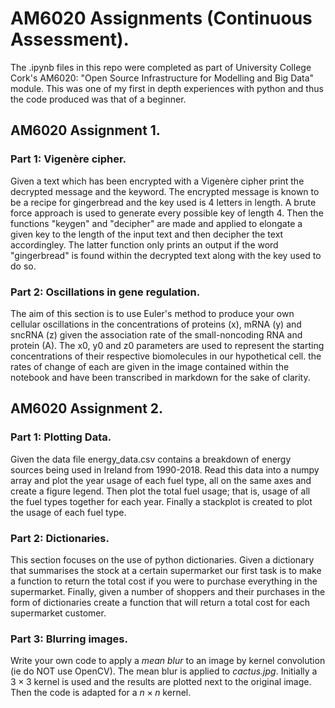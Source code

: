 # AM6020 Assignments (Continuous Assessment).
The .ipynb files in this repo were completed as part of University College Cork's AM6020: "Open Source Infrastructure for Modelling and Big Data" module. This was one of my first in depth experiences with python and thus the code produced was that of a beginner.



## AM6020 Assignment 1.
### Part 1: Vigenère cipher.
Given a text which has been encrypted with a Vigenère cipher print the decrypted message and the keyword. The encrypted message is known to be a recipe for gingerbread and the key used is 4 letters in length. A brute force approach is used to generate every possible key of length 4. Then the functions "keygen" and "decipher" are made and applied to elongate a given key to the length of the input text and then decipher the text accordingley. The latter function only prints an output if the word "gingerbread" is found within the decrypted text along with the key used to do so.

### Part 2: Oscillations in gene regulation.
The aim of this section is to use Euler's method to produce your own cellular oscillations in the concentrations of proteins (x), mRNA (y) and sncRNA (z) given the association rate of the small-noncoding RNA and protein (A). The x0, y0 and z0 parameters are used to represent the starting concentrations of their respective biomolecules in our hypothetical cell.
the rates of change of each are given in the image contained within the notebook and have been transcribed in markdown for the sake of clarity.

## AM6020 Assignment 2.
### Part 1:  Plotting Data.
Given the data file energy_data.csv contains a breakdown of energy sources being used in Ireland from 1990-2018. Read this data into a numpy array and plot the year usage of each fuel type, all on the same axes and create a figure legend. Then plot the total fuel usage; that is, usage of all the fuel types together for each year. Finally a stackplot is created to plot the usage of each fuel type.

### Part 2: Dictionaries.
This section focuses on the use of python dictionaries. Given a dictionary that summarises the stock at a certain supermarket our first task is to make a function to return the total cost if you were to purchase everything in the supermarket. Finally, given a number of shoppers and their purchases in the form of dictionaries create a function that will return a total cost for each supermarket customer.

### Part 3: Blurring images.
Write your own code to apply a *mean blur* to an image by kernel convolution (ie do NOT use OpenCV). The mean blur is applied to *cactus.jpg*. Initially  a $3\times 3$ kernel is used and the results are plotted next to the original image. Then the code is adapted for a $n\times n$ kernel.
